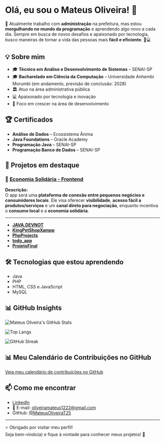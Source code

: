 # Olá, eu sou o Mateus Oliveira! 👋

💼 Atualmente trabalho com **administração** na prefeitura, mas estou **mergulhando no mundo da programação** e aprendendo algo novo a cada dia. Sempre em busca de novos desafios e apaixonado por tecnologia, busco maneiras de tornar a vida das pessoas mais **fácil e eficiente**. 🚀💻

## 💡 Sobre mim

- 🎓 **Técnico em Análise e Desenvolvimento de Sistemas** – SENAI-SP  
- 🎓 **Bacharelado em Ciência da Computação** – Universidade Anhembi Morumbi (em andamento, previsão de conclusão: 2028)  
- 🏛️ Atuo na área administrativa pública  
- 💻 Apaixonado por tecnologia e inovação  
- 🎯 Foco em crescer na área de desenvolvimento  

## 🏆 Certificados

- **Análise de Dados** – Ecossistema Ânima  
- **Java Foundations** – Oracle Academy  
- **Programação Java** – SENAI-SP  
- **Programação Banco de Dados** – SENAI-SP  

## 🚀 Projetos em destaque

### 🌟 [Economia Solidária - Frontend](https://github.com/oliveiramarcelo12/ProjetoFinal)

**Descrição:**  
O app será uma **plataforma de conexão entre pequenos negócios e consumidores locais**. Ele visa oferecer **visibilidade**, **acesso fácil a produtos/serviços** e um **canal direto para negociação**, enquanto incentiva o **consumo local** e a **economia solidária**.

---

- **[JAVA.DEVNOT](https://github.com/MateusOliveiraT25/JAVA.DEVNOT)**
- **[KingPetShopXampp](https://github.com/MateusOliveiraT25/KingPetShopXampp)**
- **[PhpProjects](https://github.com/MateusOliveiraT25/PhpProjects)**
- **[todo_app](https://github.com/MateusOliveiraT25/todo_app)**
- **[ProjetoFinal](https://github.com/MateusOliveiraT25/ProjetoFinal)**

## 🛠️ Tecnologias que estou aprendendo

- Java  
- PHP  
- HTML, CSS e JavaScript  
- MySQL  

## 📊 GitHub Insights

![Mateus Oliveira's GitHub Stats](https://github-readme-stats.vercel.app/api?username=MateusOliveiraT25&show_icons=true&theme=radical)  

![Top Langs](https://github-readme-stats.vercel.app/api/top-langs/?username=MateusOliveiraT25&layout=compact&theme=radical)  

![GitHub Streak](https://streak-stats.demolab.com/?user=MateusOliveiraT25&theme=radical)

## 📊 Meu Calendário de Contribuições no GitHub

[Veja meu calendário de contribuições no GitHub](https://github.com/MateusOliveiraT25)


## 📫 Como me encontrar

- [LinkedIn](https://www.linkedin.com/in/mateus-oliveira-b89a5b170)  
- 📧 E-mail: oliveiramateus1222@gmail.com  
- GitHub: [@MateusOliveiraT25](https://github.com/MateusOliveiraT25)  

---

⭐ Obrigado por visitar meu perfil!  
Seja bem-vindo(a) e fique à vontade para conhecer meus projetos! 🚀
